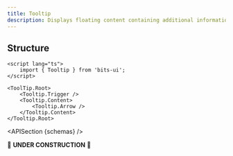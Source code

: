 ```yaml
---
title: Tooltip
description: Displays floating content containing additional information about an action on hover or focus.
---
```


<script>
	import { ComponentPreview, TooltipDemo } from '@/components'
	export let schemas;
</script>

<ComponentPreview name="tooltip-demo" comp="Tooltip">

<TooltipDemo slot="preview" />

</ComponentPreview>

## Structure

```svelte
<script lang="ts">
	import { Tooltip } from 'bits-ui';
</script>

<ToolTip.Root>
	<Tooltip.Trigger />
	<Tooltip.Content>
		<Tooltip.Arrow />
	</Tooltip.Content>
</Tooltip.Root>
```

<APISection {schemas} />

🚧 **UNDER CONSTRUCTION** 🚧
